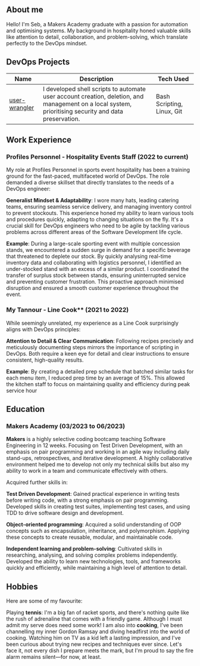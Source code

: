## About me

Hello! I'm Seb, a Makers Academy graduate with a passion for automation and optimising systems. My background in hospitality honed valuable skills like attention to detail, collaboration, and problem-solving, which translate perfectly to the DevOps mindset.

## DevOps Projects

| Name | Description | Tech Used |
|---|---|---|
| [user-wrangler](https://github.com/sebwylleman/user-wrangler) | I developed shell scripts to automate user account creation, deletion, and management on a local system, prioritising security and data preservation. | Bash Scripting, Linux, Git |


## Work Experience

### Profiles Personnel - Hospitality Events Staff (2022 to current)

My role at Profiles Personnel in sports event hospitality has been a training ground for the fast-paced, multifaceted world of DevOps.  The role demanded a diverse skillset that directly translates to the needs of a DevOps engineer:

**Generalist Mindset & Adaptability**: I wore many hats, leading catering teams, ensuring seamless service delivery, and managing inventory control to prevent stockouts. This experience honed my ability to learn various tools and procedures quickly, adapting to changing situations on the fly. It's a crucial skill for DevOps engineers who need to be agile by tackling various problems across different areas of the Software Development life cycle. 

**Example**: During a large-scale sporting event with multiple concession stands, we encountered a sudden surge in demand for a specific beverage that threatened to deplete our stock. By quickly analysing real-time inventory data and collaborating with logistics personnel, I identified an under-stocked stand with an excess of a similar product. I coordinated the transfer of surplus stock between stands, ensuring uninterrupted service and preventing customer frustration. This proactive approach minimised disruption and ensured a smooth customer experience throughout the event.

### My Tannour - Line Cook** (2021 to 2022)

While seemingly unrelated, my experience as a Line Cook surprisingly aligns with DevOps principles:

**Attention to Detail & Clear Communication**: Following recipes precisely and meticulously documenting steps mirrors the importance of scripting in DevOps. Both require a keen eye for detail and clear instructions to ensure consistent, high-quality results.
  
**Example**: By creating a detailed prep schedule that batched similar tasks for each menu item, I reduced prep time by an average of 15%. This allowed the kitchen staff to focus on maintaining quality and efficiency during peak service hour

## Education

### Makers Academy (03/2023 to 06/2023)

**Makers** is a highly selective coding bootcamp teaching Software Engineering in 12 weeks. Focusing on Test Driven Development, with an emphasis on pair programming and working in an agile way including daily stand-ups, retrospectives, and iterative development. A highly collaborative environment helped me to develop not only my technical skills but also my ability to work in a team and communicate effectively with others.

Acquired further skills in:

**Test Driven Development**: Gained practical experience in writing tests before writing code, with a strong emphasis on pair programming. Developed skills in creating test suites, implementing test cases, and using TDD to drive software design and development.

**Object-oriented programming**: Acquired a solid understanding of OOP concepts such as encapsulation, inheritance, and polymorphism. Applying these concepts to create reusable, modular, and maintainable code.

**Independent learning and problem-solving**: Cultivated skills in researching, analysing, and solving complex problems independently. Developed the ability to learn new technologies, tools, and frameworks quickly and efficiently, while maintaining a high level of attention to detail.
  
## Hobbies

Here are some of my favourite:

Playing **tennis**: I'm a big fan of racket sports, and there's nothing quite like the rush of adrenaline that comes with a friendly game. Although I must admit my serve does need some work!
I am also into **cooking**, I've been channelling my inner Gordon Ramsay and diving headfirst into the world of cooking. Watching him on TV as a kid left a lasting impression, and I've been curious about trying new recipes and techniques ever since. Let's face it, not every dish I prepare meets the mark, but I'm proud to say the fire alarm remains silent—for now, at least.
